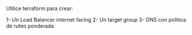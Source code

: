 Utilice terraform para crear:

1- Un Load Balancer internet facing
2- Un target group
3- DNS con politica de ruteo ponderada
